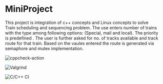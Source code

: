 # MiniProject


This project is integration of c++ concepts and Linux concepts to solve Train scheduling and sequencing problem.
The use enters number of trains with the type among following options: (Special, mail and local). The priority is predefined . The user is further asked for no. of tracks available and track route for that train. Based on the vaules entered the route is generated via semaphore and mutex implementation.

![cppcheck-action](https://github.com/99002688/MiniProject/workflows/cppcheck-action/badge.svg)

![Valgrind](https://github.com/99002688/MiniProject/workflows/Valgrind/badge.svg)

![C/C++ CI](https://github.com/99002688/MiniProject/workflows/C/C++%20CI/badge.svg) 

